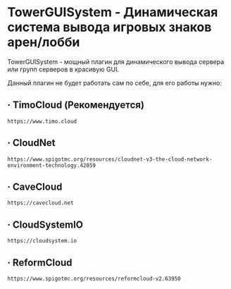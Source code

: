 # TowerGUISystem - Динамическая система вывода игровых знаков арен/лобби

TowerGUISystem - мощный плагин для динамического вывода сервера или групп серверов в красивую GUI.

Данный плагин не будет работать сам по себе, для его работы нужно:
 ## · TimoCloud (Рекомендуется)
    https://www.timo.cloud
 ## · CloudNet
    https://www.spigotmc.org/resources/cloudnet-v3-the-cloud-network-environment-technology.42059
 ## · CaveCloud
    https://cavecloud.net
 ## · CloudSystemIO
    https://cloudsystem.io
 ## · ReformCloud
    https://www.spigotmc.org/resources/reformcloud-v2.63950
